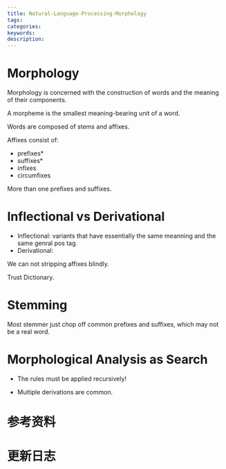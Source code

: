 ```yaml
---
title: Natural-Language-Processing-Morphology
tags:
categories:
keywords:
description:
---
```



# Morphology

Morphology is concerned with the construction of words and the meaning of their components.

A morpheme is the smallest meaning-bearing unit of a word.

Words are composed of stems and affixes.

Affixes consist of:

- prefixes\*
- suffixes\*
- infixes
- circumfixes

More than one prefixes and suffixes.

# Inflectional vs Derivational

- Inflectional: variants that have essentially the same meanning and the same genral pos tag.
- Derivational: 

We can not stripping affixes blindly.

Trust Dictionary.

# Stemming

Most stemmer just chop off common prefixes and suffixes, which may not be a real word.


# Morphological Analysis as Search

- The rules must be applied recursively!

- Multiple derivations are common.

# 参考资料

# 更新日志
